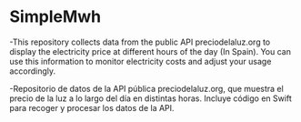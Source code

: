 # SimpleMwh


-This repository collects data from the public API preciodelaluz.org to display the electricity price at different hours of the day (In Spain). You can use this information to monitor electricity costs and adjust your usage accordingly.

-Repositorio de datos de la API pública preciodelaluz.org, que muestra el precio de la luz a lo largo del día en distintas horas. Incluye código en Swift para recoger y procesar los datos de la API.
